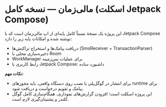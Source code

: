 # مالی‌زمان — نسخه کامل (اسکلت Jetpack Compose)

این پروژه یک نسخهٔ نسبتاً کامل پایه‌ای از اپ مالی‌زمان است که با Jetpack Compose نوشته شده و امکانات پایه زیر را دارد:

- دریافت پیامک‌ها و استخراج تراکنش‌ها (SmsReceiver + TransactionParser)
- ذخیره‌سازی محلی با Room
- WorkManager برای عملیات پس‌زمینه
- رابط کاربری با Jetpack Compose: داشبورد ساده

**نکات مهم:**
- برای انتشار در گوگل‌پلی یا نصب روی دستگاه واقعی، باید مجوزهای runtime برای پیامک و تقویم درخواست و دریافت شود.
- این پروژه اسکلت است؛ افزودن گزارش‌های نموداری، همگام‌سازی کامل گوگل کلندر و پشتیبان‌گیری لازم است.

